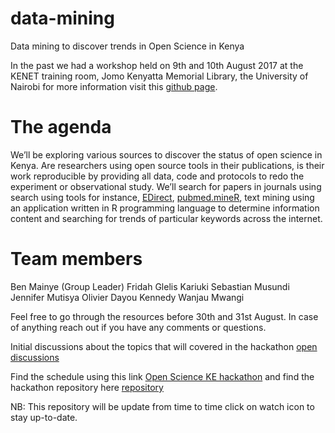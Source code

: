 # data-mining
Data mining to discover trends in Open Science in Kenya

In the past we had a workshop held on 9th and 10th August 2017 at the KENET training room, Jomo Kenyatta Memorial Library, the University of Nairobi for more information visit this [github page](https://bioinfonet.github.io/OpenScienceKE/). 

# The agenda

We’ll be exploring various sources to discover the status of open science in Kenya. Are researchers using open source tools in their publications, is their work reproducible by providing all data, code and protocols to redo the experiment or observational study. We’ll search for papers in journals using search using tools for instance, [EDirect](https://github.com/esohkevin/OpenScienceKEHackathon/blob/master/EDirect.md), [pubmed.mineR](https://www.ncbi.nlm.nih.gov/pubmed/26564970), text mining using an application written in R programming language to determine information content and searching for trends of particular keywords across the internet.

# Team members 

Ben Mainye (Group Leader)
Fridah Glelis Kariuki
Sebastian Musundi
Jennifer Mutisya
Olivier Dayou
Kennedy Wanjau Mwangi

Feel free to go through the resources before 30th and 31st August. In case of anything reach out if you have any comments or questions.

Initial discussions about the topics that will covered in the hackathon [open discussions](https://github.com/BioinfoNet/OpenScienceKEHackathon/issues)


Find the schedule using this link [Open Science KE hackathon](https://github.com/BioinfoNet/OpenScienceKEHackathon/blob/master/hackathonschedule.md) and find the hackathon repository here [repository](https://github.com/BioinfoNet/OpenScienceKEHackathon)

NB: This repository will be update from time to time click on watch icon to stay up-to-date.
